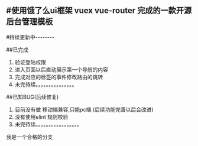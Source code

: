 #使用饿了么ui框架 vuex vue-router 完成的一款开源后台管理模板
 ---------
#持续更新中--------

##已完成
1.	验证登陆权限
2.	进入页面以后直动展示第一个导航的内容
3.	完成对应的标签的事件修改路由的跳转
4.	未完待续。。。。。。。。。。。。。。。



##已知BUG(后续修复)
1.	目前没有做 移动端兼容,只能pc端 (后续功能完善以后会改进)
2.	没有使用elint 规则校验
3.	未完待续。。。。。。。。。。。。。。。。。

我是一个合格的分支